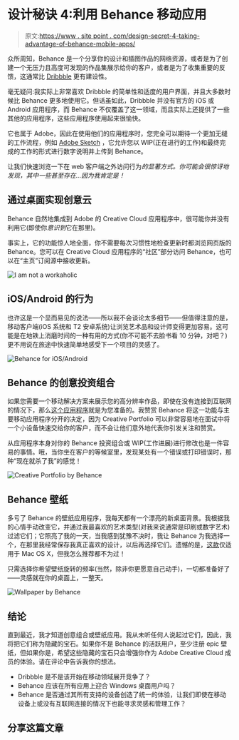 # 设计秘诀 4:利用 Behance 移动应用

> 原文:[https://www . site point . com/design-secret-4-taking-advantage-of-behance-mobile-apps/](https://www.sitepoint.com/design-secret-4-taking-advantage-of-behance-mobile-apps/)

众所周知，Behance 是一个分享你的设计和插图作品的网络资源，或者是为了创建一个无压力且高度可发现的作品集展示给你的客户，或者是为了收集重要的反馈，这通常比 [Dribbble](https://dribbble.com/) 更有建设性。

毫无疑问:我实际上非常喜欢 Dribbble 的简单性和适度的用户界面，并且大多数时候比 Behance 更多地使用它。但话虽如此，Dribbble 并没有官方的 iOS 或 Android 应用程序，而 Behance 不仅覆盖了这一领域，而且实际上还提供了一些其他的应用程序，这些应用程序使用起来很愉快。

它也属于 Adobe，因此在使用他们的应用程序时，您完全可以期待一个更加无缝的工作流程，例如 [Adobe Sketch](http://www.adobe.com/uk/products/sketch.html) ，它允许您以 WIP(正在进行的工作)和最终完成的工作的形式进行数字说明并上传到 Behance。

让我们快速浏览一下在 web 客户端之外访问行为*的显著方式。你可能会很惊讶地发现，其中一些甚至存在…因为我肯定是！*

## 通过桌面实现创意云

Behance 自然地集成到 Adobe 的 Creative Cloud 应用程序中，很可能你并没有利用它(即使你*意识到*它在那里)。

事实上，它的功能惊人地全面，你不需要每次习惯性地检查更新时都浏览网页版的 Behance。您可以在 Creative Cloud 应用程序的“社区”部分访问 Behance，也可以在“主页”订阅源中接收更新。

![I am not a workaholic](../Images/5e16d7a1725924d29af549652b66abf4.png)

## iOS/Android 的行为

也许这是一个显而易见的说法——所以我不会谈论太多细节——但值得注意的是，移动客户端(iOS 系统和 T2 安卓系统)让浏览艺术品和设计师变得更加容易。这可能是在地铁上消磨时间的一种有用的方式(你不可能不去脸书看 10 分钟，对吧？)更不用说在旅途中快速简单地感受下一个项目的灵感了。

![Behance for iOS/Android](../Images/47c8e08252f676463e0e3124dea919db.png)

## Behance 的创意投资组合

如果您需要一个移动解决方案来展示您的高分辨率作品，即使在没有连接到互联网的情况下，那么[这个应用程序](https://itunes.apple.com/app/id594579744)就是为您准备的。我赞赏 Behance 将这一功能与主要移动应用程序分开的决定，因为 Creative Portfolio 可以非常容易地在面试中将一个小设备快速交给你的客户，而不会让他们意外地代表你引发关注和赞赏。

从应用程序本身对你的 Behance 投资组合或 WIP(工作进展)进行修改也是一件容易的事情。哦，当你坐在客户的等候室里，发现某处有一个错误或打印错误时，那种“现在就杀了我”的感觉！

![Creative Portfolio by Behance](../Images/b3ee8c8703213812c42b83efb62bc014.png)

## Behance 壁纸

多亏了 Behance 的壁纸应用程序，我每天都有一个漂亮的新桌面背景。我根据我的心情手动改变它，并通过我最喜欢的艺术类型(对我来说通常是印刷或数字艺术)过滤它们；它照亮了我的一天，当我感到犹豫不决时，我让 Behance 为我选择一个，在那里我经常保存我真正喜欢的设计，以后再选择它们。遗憾的是，[这款](https://itunes.apple.com/app/id885319628)仅适用于 Mac OS X，但我怎么推荐都不为过！

只需选择你希望壁纸旋转的频率(当然，除非你更愿意自己动手)，一切都准备好了——灵感就在你的桌面上，一整天。

![Wallpaper by Behance](../Images/ee509fd37dd27ba6f859e7341f975708.png)

## 结论

直到最近，我才知道创意组合或壁纸应用。我从未听任何人说起过它们，因此，我将把它们称为隐藏的宝石。如果你不是 Behance 的活跃用户，至少注册 epic 壁纸，但如果你是，希望这些隐藏的宝石只会增强你作为 Adobe Creative Cloud 成员的体验。请在评论中告诉我你的想法。

*   Dribbble 是不是该开始在移动领域展开竞争了？
*   Behance 应该在所有应用上迎合 Windows 桌面用户吗？
*   Behance 是否通过其所有支持的设备创造了统一的体验，让我们即使在移动设备上或没有互联网连接的情况下也能寻求灵感和管理工作？

## 分享这篇文章